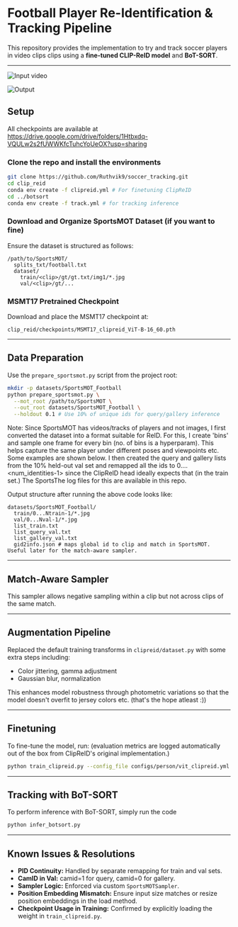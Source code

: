 # Football Player Re-Identification & Tracking Pipeline

This repository provides the implementation to try and track soccer players in video clips clips using a **fine-tuned CLIP-ReID model** and **BoT-SORT**.

---

![Input video](15sec_input_720.gif)

![Output](15sec_output_720_tight.gif)

## Setup

All checkpoints are available at https://drive.google.com/drive/folders/1Htbxdq-VQULw2s2fUWWKfcTuhcYoUeOX?usp=sharing

### Clone the repo and install the environments

```bash
git clone https://github.com/Ruthvik9/soccer_tracking.git
cd clip_reid
conda env create -f clipreid.yml # For finetuning ClipReID
cd ../botsort
conda env create -f track.yml # for tracking inference
```

### Download and Organize SportsMOT Dataset (if you want to fine)

Ensure the dataset is structured as follows:

```text
/path/to/SportsMOT/
  splits_txt/football.txt
  dataset/
    train/<clip>/gt/gt.txt/img1/*.jpg
    val/<clip>/gt/...
```



### MSMT17 Pretrained Checkpoint

Download and place the MSMT17 checkpoint at:

```text
clip_reid/checkpoints/MSMT17_clipreid_ViT-B-16_60.pth
```

---

## Data Preparation

Use the `prepare_sportsmot.py` script from the project root:

```bash
mkdir -p datasets/SportsMOT_Football
python prepare_sportsmot.py \
  --mot_root /path/to/SportsMOT \
  --out_root datasets/SportsMOT_Football \
  --holdout 0.1 # Use 10% of unique ids for query/gallery inference
```

Note: Since SportsMOT has videos/tracks of players and not images, I first converted the dataset into a format suitable for ReID.
For this, I create 'bins' and sample one frame for every bin (no. of bins is a hyperparam). This helps capture the same player under different poses and viewpoints etc.
Some examples are shown below. I then created the query and gallery lists from the 10% held-out val set and remapped all the ids to 0....<num_identities-1> since the ClipReID head ideally expects that 
(in the train set.) 
The SportsThe log files for this are available in this repo.

Output structure after running the above code looks like:

```text
datasets/SportsMOT_Football/
  train/0...Ntrain-1/*.jpg
  val/0...Nval-1/*.jpg
  list_train.txt
  list_query_val.txt
  list_gallery_val.txt
  gid2info.json # maps global id to clip and match in SportsMOT. Useful later for the match-aware sampler.
```

---


## Match-Aware Sampler

This sampler allows negative sampling within a clip but not across clips of the same match. 

---

## Augmentation Pipeline

Replaced the default training transforms in `clipreid/dataset.py` with some extra steps including:

* Color jittering, gamma adjustment
* Gaussian blur, normalization

This enhances model robustness through photometric variations so that the model doesn't overfit to jersey colors etc. (that's the hope atleast :))

---

## Finetuning

To fine-tune the model, run: (evaluation metrics are logged automatically out of the box from ClipReID's original implementation.)

```bash
python train_clipreid.py --config_file configs/person/vit_clipreid.yml # Already modified code to start training from MSMT17 checkpoint and accept the SportsMOT dataset and the sampling logic.
```

---

## Tracking with BoT-SORT

To perform inference with BoT-SORT, simply run the code
```bash
python infer_botsort.py
```


---

## Known Issues & Resolutions

* **PID Continuity:** Handled by separate remapping for train and val sets.
* **CamID in Val:** camid=1 for query, camid=0 for gallery.
* **Sampler Logic:** Enforced via custom `SportsMOTSampler`.
* **Position Embedding Mismatch:** Ensure input size matches or resize position embeddings in the load method.
* **Checkpoint Usage in Training:** Confirmed by explicitly loading the weight in `train_clipreid.py`.
